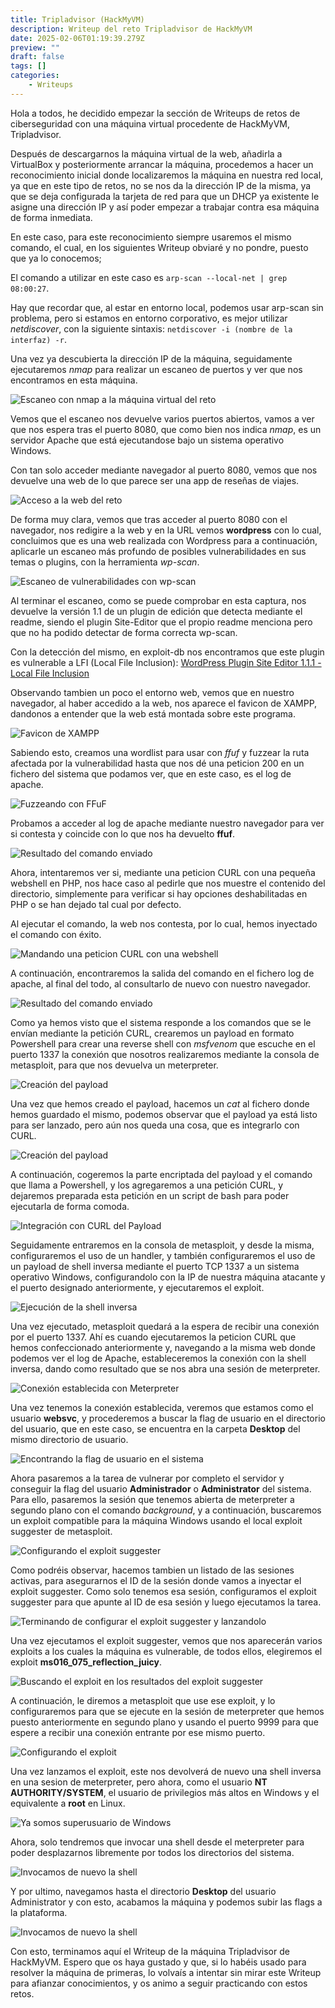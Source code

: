 ```yaml
---
title: Tripladvisor (HackMyVM)
description: Writeup del reto Tripladvisor de HackMyVM
date: 2025-02-06T01:19:39.279Z
preview: ""
draft: false
tags: []
categories:
    - Writeups
---
```

Hola a todos, he decidido empezar la sección de Writeups de retos de ciberseguridad con una máquina virtual procedente de HackMyVM, Tripladvisor. 

Después de descargarnos la máquina virtual de la web, añadirla a VirtualBox y posteriormente arrancar la máquina, procedemos a hacer un reconocimiento inicial donde localizaremos la máquina en nuestra red local, ya que en este tipo de retos, no se nos da la dirección IP de la misma, ya que se deja configurada la tarjeta de red para que un DHCP ya existente le asigne una dirección IP y así poder empezar a trabajar contra esa máquina de forma inmediata. 

En este caso, para este reconocimiento siempre usaremos el mismo comando, el cual, en los siguientes Writeup obviaré y no pondre, puesto que ya lo conocemos;

 El comando a utilizar en este caso es ```arp-scan --local-net | grep 08:00:27```. 

Hay que recordar que, al estar en entorno local, podemos usar arp-scan sin problema, pero si estamos en entorno corporativo, es mejor utilizar _netdiscover_, con la siguiente sintaxis: ```netdiscover -i (nombre de la interfaz) -r```.

Una vez ya descubierta la dirección IP de la máquina, seguidamente ejecutaremos _nmap_ para realizar un escaneo de puertos y ver que nos encontramos en esta máquina.

![Escaneo con nmap a la máquina virtual del reto](/img/tripl1.png)

Vemos que el escaneo nos devuelve varios puertos abiertos, vamos a ver que nos espera tras el puerto 8080, que como bien nos indica *nmap*, es un servidor Apache que está ejecutandose bajo un sistema operativo Windows. 

Con tan solo acceder mediante navegador al puerto 8080, vemos que nos devuelve una web de lo que parece ser una app de reseñas de viajes. 

![Acceso a la web del reto](/img/tripl2.png)

De forma muy clara, vemos que tras acceder al puerto 8080 con el navegador, nos redigire a la web y en la URL vemos **wordpress** con lo cual, concluimos que es una web realizada con Wordpress para a continuación, aplicarle un escaneo más profundo de posibles vulnerabilidades en sus temas o plugins, con la herramienta *wp-scan*.

![Escaneo de vulnerabilidades con wp-scan](/img/tripl3.png)

Al terminar el escaneo, como se puede comprobar en esta captura, nos devuelve la versión 1.1 de un plugin de edición que detecta mediante el readme, siendo el plugin Site-Editor que el propio readme menciona pero que no ha podido detectar de forma correcta wp-scan.

Con la detección del mismo, en exploit-db nos encontramos que este plugin es vulnerable a LFI (Local File Inclusion): [WordPress Plugin Site Editor 1.1.1 - Local File Inclusion](https://www.exploit-db.com/exploits/44340)

Observando tambien un poco el entorno web, vemos que en nuestro navegador, al haber accedido a la web, nos aparece el favicon de XAMPP, dandonos a entender que la web está montada sobre este programa.

![Favicon de XAMPP](/img/tripl4.png)

Sabiendo esto, creamos una wordlist para usar con *ffuf* y fuzzear la ruta afectada por la vulnerabilidad hasta que nos dé una peticion 200 en un fichero del sistema que podamos ver, que en este caso, es el log de apache. 

![Fuzzeando con FFuF](/img/tripl5.png)

Probamos a acceder al log de apache mediante nuestro navegador para ver si contesta y coincide con lo que nos ha devuelto **ffuf**.

![Resultado del comando enviado](/img/tripl6.png)

Ahora, intentaremos ver si, mediante una peticion CURL con una pequeña webshell en PHP, nos hace caso al pedirle que nos muestre el contenido del directorio, simplemente para verificar si hay opciones deshabilitadas en PHP o se han dejado tal cual por defecto. 

Al ejecutar el comando, la web nos contesta, por lo cual, hemos inyectado el comando con éxito. 

![Mandando una peticion CURL con una webshell](/img/tripl7.png)

A continuación, encontraremos la salida del comando en el fichero log de apache, al final del todo, al consultarlo de nuevo con nuestro navegador. 

![Resultado del comando enviado](/img/tripl8.png)

Como ya hemos visto que el sistema responde a los comandos que se le envían mediante la petición CURL, crearemos un payload en formato Powershell para crear una reverse shell con *msfvenom* que escuche en el puerto 1337 la conexión que nosotros realizaremos mediante la consola de metasploit, para que nos devuelva un meterpreter.

![Creación del payload](/img/tripl9.png)

Una vez que hemos creado el payload, hacemos un *cat* al fichero donde hemos guardado el mismo, podemos observar que el payload ya está listo para ser lanzado, pero aún nos queda una cosa, que es integrarlo con CURL. 

![Creación del payload](/img/tripl10.png)

A continuación, cogeremos la parte encriptada del payload y el comando que llama a Powershell, y los agregaremos a una petición CURL, y dejaremos preparada esta petición en un script de bash para poder ejecutarla de forma comoda. 

![Integración con CURL del Payload](/img/tripl11.png)

Seguidamente entraremos en la consola de metasploit, y desde la misma, configuraremos el uso de un handler, y también configuraremos el uso de un payload de shell inversa mediante el puerto TCP 1337 a un sistema operativo Windows, configurandolo con la IP de nuestra máquina atacante y el puerto designado anteriormente, y ejecutaremos el exploit. 

![Ejecución de la shell inversa](/img/tripl12.png)

Una vez ejecutado, metasploit quedará a la espera de recibir una conexión por el puerto 1337. Ahí es cuando ejecutaremos la peticion CURL que hemos confeccionado anteriormente y, navegando a la misma web donde podemos ver el log de Apache, estableceremos la conexión con la shell inversa, dando como resultado que se nos abra una sesión de meterpreter. 

![Conexión establecida con Meterpreter](/img/tripl13.png)

Una vez tenemos la conexión establecida, veremos que estamos como el usuario **websvc**, y procederemos a buscar la flag de usuario en el directorio del usuario, que en este caso, se encuentra en la carpeta **Desktop** del mismo directorio de usuario. 

![Encontrando la flag de usuario en el sistema](/img/tripl14.png)

Ahora pasaremos a la tarea de vulnerar por completo el servidor y conseguir la flag del usuario **Administrador** o **Administrator** del sistema. Para ello, pasaremos la sesión que tenemos abierta de meterpreter a segundo plano con el comando *background*, y a continuación, buscaremos un exploit compatible para la máquina Windows usando el local exploit suggester de metasploit. 

![Configurando el exploit suggester](/img/tripl15.png)

Como podréis observar, hacemos tambien un listado de las sesiones activas, para asegurarnos el ID de la sesión donde vamos a inyectar el exploit suggester. Como solo tenemos esa sesión, configuramos el exploit suggester para que apunte al ID de esa sesión y luego ejecutamos la tarea.

![Terminando de configurar el exploit suggester y lanzandolo ](/img/tripl16.png)

Una vez ejecutamos el exploit suggester, vemos que nos aparecerán varios exploits a los cuales la máquina es vulnerable, de todos ellos, elegiremos el exploit **ms016_075_reflection_juicy**.

![Buscando el exploit en los resultados del exploit suggester](/img/tripl17.png)

A continuación, le diremos a metasploit que use ese exploit, y lo configuraremos para que se ejecute en la sesión de meterpreter que hemos puesto anteriormente en segundo plano y usando el puerto 9999 para que espere a recibir una conexión entrante por ese mismo puerto. 

![Configurando el exploit](/img/tripl18.png)

Una vez lanzamos el exploit, este nos devolverá de nuevo una shell inversa en una sesion de meterpreter, pero ahora, como el usuario **NT AUTHORITY/SYSTEM**, el usuario de privilegios más altos en Windows y el equivalente a **root** en Linux. 

![Ya somos superusuario de Windows](/img/tripl19.png)

Ahora, solo tendremos que invocar una shell desde el meterpreter para poder desplazarnos libremente por todos los directorios del sistema.

![Invocamos de nuevo la shell](/img/tripl20.png)

Y por ultimo, navegamos hasta el directorio **Desktop** del usuario Administrator y con esto, acabamos la máquina y podemos subir las flags a la plataforma.

![Invocamos de nuevo la shell](/img/tripl21.png)

Con esto, terminamos aquí el Writeup de la máquina Tripladvisor de HackMyVM. Espero que os haya gustado y que, si lo habéis usado para resolver la máquina de primeras, lo volvaís a intentar sin mirar este Writeup para afianzar conocimientos, y os animo a seguir practicando con estos retos.